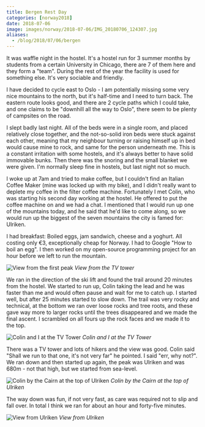 ```yaml
---
title: Bergen Rest Day
categories: [norway2018]
date: 2018-07-06
image: images/norway/2018-07-06/IMG_20180706_124307.jpg
aliases:
  - /blog/2018/07/06/bergen
---
```


It was waffle night in the hostel. It's a hostel run for 3 summer months by
students from a certain University in Chicago, there are 7 of them here and
they form a "team". During the rest of the year the facility is used for
something else. It's very sociable and friendly.

I have decided to cycle east to Oslo - I am potentially missing some very nice
mountains to the north, but it's half-time and I need to turn back. The
eastern route looks good, and there are 2 cycle paths which I could take, and
one claims to be "downhill all the way to Oslo", there seem to be plenty of
campsites on the road.

I slept badly last night. All of the beds were in a single room, and placed
relatively close together, and the not-so-solid iron beds were stuck against
each other, meaning that my neighbour turning or raising himself up in bed
would cause mine to rock, and same for the person underneath me. This is a
constant irritation with some hostels, and it's always better to have solid
immovable bunks. Then there was the snoring and the small blanket we were
given. I'm normally sleep fine in hostels, but last night not so much.

I woke up at 7am and tried to make coffee, but I couldn't find an Italian
Coffee Maker (mine was locked up with my bike), and I didn't really want to
deplete my coffee in the filter coffee machine. Fortunately I met Colin, who
was starting his second day working at the hostel. He offered to put the
coffee machine on and we had a chat. I mentioned that I would run up one of
the mountains today, and he said that he'd like to come along, so we would run
up the biggest of the seven mountains the city is famed for: Ulriken.

I had breakfast: Boiled eggs, jam sandwich, cheese and a yoghurt. All costing
only €3, exceptionally cheap for Norway. I had to Google "How to boil an egg".
I then worked on my open-source programming project for an hour before we left
to run the mountain.

![View from the first peak](/images/norway/2018-07-06/IMG_20180706_124307.jpg)
*View from the TV tower*

We ran in the direction of the ski lift and found the trail around 20 minutes
from the hostel. We started to run up, Colin taking the lead and he was faster
than me and would often pause and wait for me to catch up. I started well, but
after 25 minutes started to slow down. The trail was very rocky and technical,
at the bottom we ran over loose rocks and tree roots, and these gave way more
to larger rocks until the trees disappeared and we made the final ascent. I
scrambled on all fours up the rock faces and we made it to the top.

![Colin and I at the TV Tower](/images/norway/2018-07-06/IMG_20180706_123231.jpg)
*Colin and I at the TV Tower*

There was a TV tower and lots of hikers and the view was good. Colin said
"Shall we run to that one, it's not very far" he pointed. I said "err, why
not?". We ran down and then started up again, the peak was Ulriken and was
680m - not that high, but we started from sea-level.

![Colin by the Cairn at the top of Ulriken](/images/norway/2018-07-06/IMG_20180706_124247.jpg)
*Colin by the Cairn at the top of Ulriken*


The way down was fun, if not very fast, as care was required not to slip and
fall over. In total I think we ran for about an hour and forty-five minutes.

![View from Ulriken](/images/norway/2018-07-06/IMG_20180706_124353.jpg)
*View from Ulriken*
